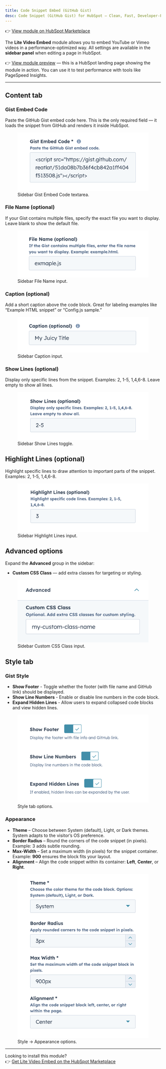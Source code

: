 ```yaml
---
title: Code Snippet Embed (GitHub Gist)
desc: Code Snippet (GitHub Gist) for HubSpot – Clean, Fast, Developer-Friendly
---
```


👉 [View module on HubSpot Marketplace](https://app.hubspot.com/l/ecosystem/marketplace/modules/code-snippet-github-gist-module-by-freshjuice)

The **Lite Video Embed** module allows you to embed YouTube or Vimeo videos in a performance-optimized way.
All settings are available in the **sidebar panel** when editing a page in HubSpot.

👉 [View module preview](https://demo.freshjuice.dev/modules/code-snippet-github-gist) — this is a HubSpot landing page showing the module in action. You can use it to test performance with tools like PageSpeed Insights.

---

## Content tab

### Gist Embed Code

Paste the GitHub Gist embed code here. This is the only required field — it loads the snippet from GitHub and renders it inside HubSpot.

<figure>
  <img src="./gist-embed-code.png" alt="sidebar Gist Embed Code textarea" eleventy:widths="300" />
  <figcaption>Sidebar Gist Embed Code textarea.</figcaption>
</figure>

### File Name (optional)

If your Gist contains multiple files, specify the exact file you want to display. Leave blank to show the default file.

<figure>
  <img src="./file-name.png" alt="sidebar File Name input" eleventy:widths="300" />
  <figcaption>Sidebar File Name input.</figcaption>
</figure>

### Caption (optional)

Add a short caption above the code block. Great for labeling examples like “Example HTML snippet” or “Config.js sample.”

<figure>
  <img src="./caption.png" alt="sidebar Caption input" eleventy:widths="300" />
  <figcaption>Sidebar Caption input.</figcaption>
</figure>

### Show Lines (optional)

Display only specific lines from the snippet. Examples: 2, 1-5, 1,4,6-8. Leave empty to show all lines.

<figure>
  <img src="./show-lines.png" alt="sidebar Show Lines toggle" eleventy:widths="300" />
  <figcaption>Sidebar Show Lines toggle.</figcaption>
</figure>

## Highlight Lines (optional)

Highlight specific lines to draw attention to important parts of the snippet. Examples: 2, 1-5, 1,4,6-8.

<figure>
  <img src="./highlight-lines.png" alt="sidebar Highlight Lines input" eleventy:widths="300" />
  <figcaption>Sidebar Highlight Lines input.</figcaption>
</figure>

## Advanced options

Expand the **Advanced** group in the sidebar:

- **Custom CSS Class** — add extra classes for targeting or styling.

<figure>
  <img src="./custom-css-class.png" alt="sidebar Custom CSS Class input" eleventy:widths="300" />
  <figcaption>Sidebar Custom CSS Class input.</figcaption>
</figure>

## Style tab

### Gist Style

- **Show Footer** - Toggle whether the footer (with file name and GitHub link) should be displayed.
- **Show Line Numbers** - Enable or disable line numbers in the code block.
- **Expand Hidden Lines** - Allow users to expand collapsed code blocks and view hidden lines.

<figure>
  <img src="./gist-styles.png" alt="Style tab options" eleventy:widths="300" />
  <figcaption>Style tab options.</figcaption>
</figure>

### Appearance

- **Theme** – Choose between System (default), Light, or Dark themes. System adapts to the visitor’s OS preference.
- **Border Radius** – Round the corners of the code snippet (in pixels). Example: 3 adds subtle rounding.
- **Max-Width** – Set a maximum width (in pixels) for the snippet container. Example: **900** ensures the block fits your layout.
- **Alignment** – Align the code snippet within its container: **Left**, **Center**, or **Right**.

<figure>
  <img src="./appearance.png" alt="Style → Appearance options" eleventy:widths="300" />
  <figcaption>Style → Appearance options.</figcaption>
</figure>

---

Looking to install this module?\
👉 [Get Lite Video Embed on the HubSpot Marketplace](https://app.hubspot.com/l/ecosystem/marketplace/modules/code-snippet-github-gist-module-by-freshjuice)

